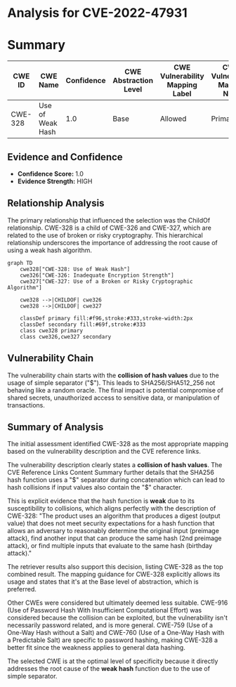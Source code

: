 # Analysis for CVE-2022-47931

# Summary
| CWE ID | CWE Name | Confidence | CWE Abstraction Level | CWE Vulnerability Mapping Label | CWE-Vulnerability Mapping Notes |
|---|---|---|---|---|---|
| CWE-328 | Use of Weak Hash | 1.0 | Base | Allowed | Primary CWE |

## Evidence and Confidence

*   **Confidence Score:** 1.0
*   **Evidence Strength:** HIGH

## Relationship Analysis
The primary relationship that influenced the selection was the ChildOf relationship. CWE-328 is a child of CWE-326 and CWE-327, which are related to the use of broken or risky cryptography. This hierarchical relationship underscores the importance of addressing the root cause of using a weak hash algorithm.

```mermaid
graph TD
    cwe328["CWE-328: Use of Weak Hash"]
    cwe326["CWE-326: Inadequate Encryption Strength"]
    cwe327["CWE-327: Use of a Broken or Risky Cryptographic Algorithm"]
    
    cwe328 -->|CHILDOF| cwe326
    cwe328 -->|CHILDOF| cwe327
    
    classDef primary fill:#f96,stroke:#333,stroke-width:2px
    classDef secondary fill:#69f,stroke:#333
    class cwe328 primary
    class cwe326,cwe327 secondary
```

## Vulnerability Chain
The vulnerability chain starts with the **collision of hash values** due to the usage of simple separator ("$"). This leads to SHA256/SHA512_256 not behaving like a random oracle. The final impact is potential compromise of shared secrets, unauthorized access to sensitive data, or manipulation of transactions.

## Summary of Analysis
The initial assessment identified CWE-328 as the most appropriate mapping based on the vulnerability description and the CVE reference links.

The vulnerability description clearly states a **collision of hash values**. The CVE Reference Links Content Summary further details that the SHA256 hash function uses a "$" separator during concatenation which can lead to hash collisions if input values also contain the "$" character.

This is explicit evidence that the hash function is **weak** due to its susceptibility to collisions, which aligns perfectly with the description of CWE-328: "The product uses an algorithm that produces a digest (output value) that does not meet security expectations for a hash function that allows an adversary to reasonably determine the original input (preimage attack), find another input that can produce the same hash (2nd preimage attack), or find multiple inputs that evaluate to the same hash (birthday attack)."

The retriever results also support this decision, listing CWE-328 as the top combined result. The mapping guidance for CWE-328 explicitly allows its usage and states that it's at the Base level of abstraction, which is preferred.

Other CWEs were considered but ultimately deemed less suitable. CWE-916 (Use of Password Hash With Insufficient Computational Effort) was considered because the collision can be exploited, but the vulnerability isn't necessarily password related, and is more general. CWE-759 (Use of a One-Way Hash without a Salt) and CWE-760 (Use of a One-Way Hash with a Predictable Salt) are specific to password hashing, making CWE-328 a better fit since the weakness applies to general data hashing.

The selected CWE is at the optimal level of specificity because it directly addresses the root cause of the **weak hash** function due to the use of simple separator.